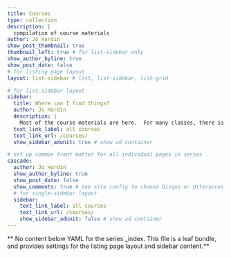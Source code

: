 ```yaml
---
title: Courses 
type: collection
description: |
  compilation of course materials
author: Jo Hardin
show_post_thumbnail: true
thumbnail_left: true # for list-sidebar only
show_author_byline: true
show_post_date: false
# for listing page layout
layout: list-sidebar # list, list-sidebar, list-grid

# for list-sidebar layout
sidebar: 
  title: Where can I find things?
  author: Jo Hardin
  description: |
    Most of the course materials are here.  For many classes, there is also a textbook (typically available online for free).  All solutions (HW, exams, etc.) will be posted on Sakai.  Please join the class Discord channel (see sign-up information on Sakai).
  text_link_label: all courses
  text_link_url: /courses/
  show_sidebar_adunit: true # show ad container

# set up common front matter for all individual pages in series
cascade:
  author: Jo Hardin
  show_author_byline: true
  show_post_date: false
  show_comments: true # see site config to choose Disqus or Utterances
  # for single-sidebar layout
  sidebar:
    text_link_label: all courses
    text_link_url: /courses/
    show_sidebar_adunit: false # show ad container
---
```


** No content below YAML for the series _index. This file is a leaf bundle, and provides settings for the listing page layout and sidebar content.**